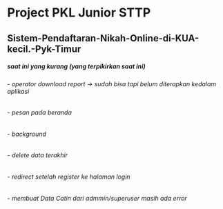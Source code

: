 # Project PKL Junior STTP 
## Sistem-Pendaftaran-Nikah-Online-di-KUA-kecil.-Pyk-Timur


##### saat ini yang kurang (yang terpikirkan saat ini)
###### - operator download report -> sudah bisa tapi belum diterapkan kedalam aplikasi
###### - pesan pada beranda
###### - background


###### - delete data terakhir
###### - redirect setelah register ke halaman login
###### - membuat Data Catin dari admmin/superuser masih ada error





